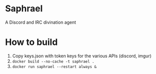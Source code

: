 # Saphrael
A Discord and IRC divination agent

# How to build
1. Copy keys.json with token keys for the various APIs (discord, imgur)
2. `docker build --no-cache -t saphrael .`
3. `docker run saphrael --restart always &`